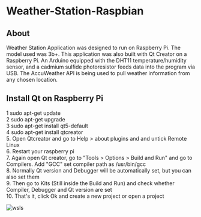 # Weather-Station-Raspbian  

 ## About
  
Weather Station Application was designed to run on Raspberry Pi. The model used was 3b+. This application was also built with Qt Creator on a Raspberry Pi. An Arduino equipped with the DHT11 temperature/humidity sensor, and a cadmium sulfide photoresistor feeds data into the program via USB. The AccuWeather API is being used to pull weather information from any chosen location.

## Install Qt on Raspberry Pi

1 sudo apt-get update  
2 sudo apt-get upgrade  
3 sudo apt-get install qt5-default  
4 sudo apt-get install qtcreator  
5. Open Qtcreator and go to Help > about plugins and and untick Remote Linux  
6. Restart your raspberry pi  
7. Again open Qt creator, go to "Tools > Options > Build and Run" and go to Compilers. Add "GCC" set compiler path as /usr/bin/gcc  
8. Normally Qt version and Debugger will be automatically set, but you can also set them  
9. Then go to Kits (Still inside the Build and Run) and check whether Compiler, Debugger and Qt version are set  
10. That's it, click Ok and create a new project or open a project  

![wsls](https://user-images.githubusercontent.com/22214754/76711293-ea172100-66cb-11ea-9369-ef36785cfc6e.png)  
